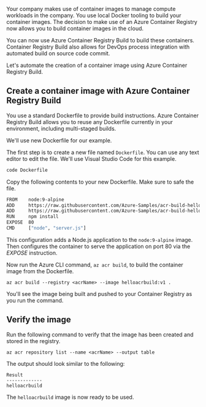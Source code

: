 Your company makes use of container images to manage compute workloads in the company. You use local Docker tooling to build your container images. The decision to make use of an Azure Container Registry now allows you to build container images in the cloud. 

You can now use Azure Container Registry Build to build these containers. Container Registry Build also allows for DevOps process integration with automated build on source code commit.

Let's automate the creation of a container image using Azure Container Registry Build.

## Create a container image with Azure Container Registry Build

You use a standard Dockerfile to provide build instructions. Azure Container Registry Build allows you to reuse any Dockerfile currently in your environment, including multi-staged builds.

We'll use new Dockerfile for our example. 

The first step is to create a new file named `Dockerfile`. You can use any text editor to edit the file. We'll use Visual Studio Code for this example.

```bash
code Dockerfile
```

Copy the following contents to your new Dockerfile. Make sure to safe the file. 

```bash
FROM    node:9-alpine
ADD     https://raw.githubusercontent.com/Azure-Samples/acr-build-helloworld-node/master/package.json /
ADD     https://raw.githubusercontent.com/Azure-Samples/acr-build-helloworld-node/master/server.js /
RUN     npm install
EXPOSE  80
CMD     ["node", "server.js"]
```

This configuration adds a Node.js application to the `node:9-alpine` image. Then configures the container to serve the application on port 80 via the *EXPOSE* instruction.

Now run the Azure CLI command, `az acr build`, to build the container image from the Dockerfile.

```azurecli
az acr build --registry <acrName> --image helloacrbuild:v1 .
```

You'll see the image being built and pushed to your Container Registry as you run the command.

## Verify the image

Run the following command to verify that the image has been created and stored in the registry.

```azurecli
az acr repository list --name <acrName> --output table
```

The output should look similar to the following:

```console
Result
-------------
helloacrbuild
```

The `helloacrbuild` image is now ready to be used.
